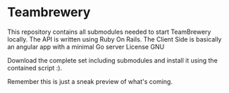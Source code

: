 # Teambrewery


This repository contains all submodules needed to start TeamBrewery locally.
The API is written using Ruby On Rails.
The Client Side is basically an angular app with a minimal Go server
License GNU

Download the complete set including submodules and install it using the contained script :).

Remember this is just a sneak preview of what's coming.